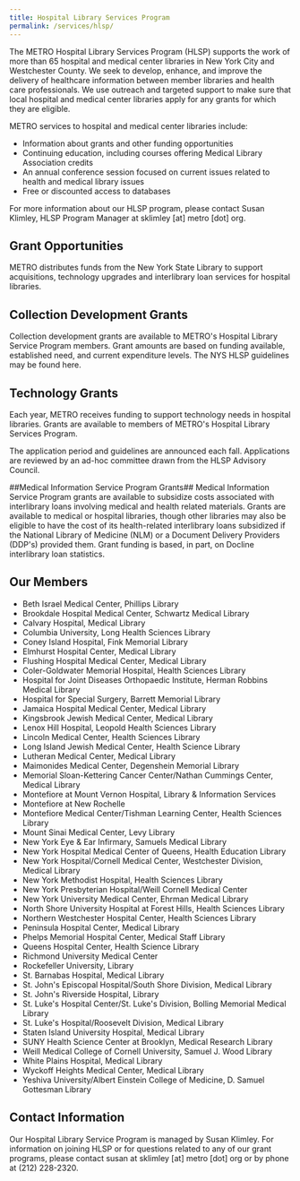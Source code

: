 ```yaml
---
title: Hospital Library Services Program
permalink: /services/hlsp/
---
```

The METRO Hospital Library Services Program (HLSP) supports the work of more than 65 hospital and medical center libraries in New York City and Westchester County. We seek to develop, enhance, and improve the delivery of healthcare information between member libraries and health care professionals. We use outreach and targeted support to make sure that local hospital and medical center libraries apply for any grants for which they are eligible. 

METRO services to hospital and medical center libraries include:

- Information about grants and other funding opportunities
- Continuing education, including courses offering Medical Library Association credits
- An annual conference session focused on current issues related to health and medical library issues
- Free or discounted access to databases 

For more information about our HLSP program, please contact Susan Klimley, HLSP Program Manager at sklimley [at] metro [dot] org.

## Grant Opportunities
METRO distributes funds from the New York State Library to support acquisitions, technology upgrades and interlibrary loan services for hospital libraries.

## Collection Development Grants

Collection development grants are available to METRO's Hospital Library Service Program members. Grant amounts are based on funding available, established need, and current expenditure levels. The NYS HLSP guidelines may be found here.

## Technology Grants
Each year, METRO receives funding to support technology needs in hospital libraries. Grants are available to members of METRO's Hospital Library Services Program. 

The application period and guidelines are announced each fall. Applications are reviewed by an ad-hoc committee drawn from the HLSP Advisory Council. 

##Medical Information Service Program Grants##
Medical Information Service Program grants are available to subsidize costs associated with interlibrary loans involving medical and health related materials. Grants are available to medical or hospital libraries, though other libraries may also be eligible to have the cost of its health-related interlibrary loans subsidized if the National Library of Medicine (NLM) or a Document Delivery Providers (DDP's) provided them. Grant funding is based, in part, on Docline interlibrary loan statistics.

## Our Members

- Beth Israel Medical Center, Phillips Library
- Brookdale Hospital Medical Center, Schwartz Medical Library
- Calvary Hospital, Medical Library
- Columbia University, Long Health Sciences Library
- Coney Island Hospital, Fink Memorial Library
- Elmhurst Hospital Center, Medical Library
- Flushing Hospital Medical Center, Medical Library
- Coler-Goldwater Memorial Hospital, Health Sciences Library
- Hospital for Joint Diseases Orthopaedic Institute, Herman Robbins Medical Library
- Hospital for Special Surgery, Barrett Memorial Library
- Jamaica Hospital Medical Center, Medical Library
- Kingsbrook Jewish Medical Center, Medical Library
- Lenox Hill Hospital, Leopold Health Sciences Library
- Lincoln Medical Center, Health Sciences Library
- Long Island Jewish Medical Center, Health Science Library
- Lutheran Medical Center, Medical Library
- Maimonides Medical Center, Degenshein Memorial Library
- Memorial Sloan-Kettering Cancer Center/Nathan Cummings Center, Medical Library
- Montefiore at Mount Vernon Hospital, Library & Information Services
- Montefiore at New Rochelle 
- Montefiore Medical Center/Tishman Learning Center, Health Sciences Library
- Mount Sinai Medical Center, Levy Library
- New York Eye & Ear Infirmary, Samuels Medical Library
- New York Hospital Medical Center of Queens, Health Education Library
- New York Hospital/Cornell Medical Center, Westchester Division, Medical Library
- New York Methodist Hospital, Health Sciences Library
- New York Presbyterian Hospital/Weill Cornell Medical Center
- New York University Medical Center, Ehrman Medical Library
- North Shore University Hospital at Forest Hills, Health Sciences Library
- Northern Westchester Hospital Center, Health Sciences Library
- Peninsula Hospital Center, Medical Library
- Phelps Memorial Hospital Center, Medical Staff Library
- Queens Hospital Center, Health Science Library
- Richmond University Medical Center
- Rockefeller University, Library
- St. Barnabas Hospital, Medical Library
- St. John's Episcopal Hospital/South Shore Division, Medical Library
- St. John's Riverside Hospital, Library
- St. Luke's Hospital Center/St. Luke's Division, Bolling Memorial Medical Library
- St. Luke's Hospital/Roosevelt Division, Medical Library
- Staten Island University Hospital, Medical Library
- SUNY Health Science Center at Brooklyn, Medical Research Library
- Weill Medical College of Cornell University, Samuel J. Wood Library
- White Plains Hospital, Medical Library
- Wyckoff Heights Medical Center, Medical Library
- Yeshiva University/Albert Einstein College of Medicine, D. Samuel Gottesman Library

## Contact Information
Our Hospital Library Service Program is managed by Susan Klimley. For information on joining HLSP or for questions related to any of our grant programs, please contact susan at sklimley [at] metro [dot] org or by phone at (212) 228-2320.
